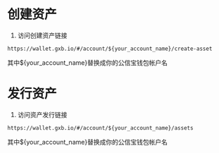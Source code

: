 # 创建资产

1. 访问创建资产链接

```
https://wallet.gxb.io/#/account/${your_account_name}/create-asset
```

其中${your\_account\_name}替换成你的公信宝钱包帐户名

# 发行资产

1. 访问资产发行链接

```
https://wallet.gxb.io/#/account/${your_account_name}/assets
```

其中${your\_account\_name}替换成你的公信宝钱包帐户名

